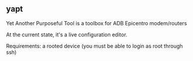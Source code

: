 ## yapt
Yet Another Purposeful Tool is a toolbox for ADB Epicentro modem/routers

At the current state, it's a live configuration editor.

Requirements: a rooted device (you must be able to login as root through ssh)


